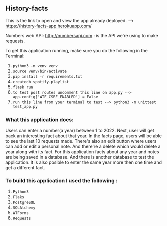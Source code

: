 ## History-facts

This is the link to open and view the app already deployed. --> https://history-facts-app.herokuapp.com/

Numbers web API: http://numbersapi.com  : is the API we're using to make requests.

To get this application running, make sure you do the following in the Terminal:

1. `python3 -m venv venv`
2. `source venv/bin/activate`
3. `pip install -r requirements.txt`
4. `createdb spotify-playlist`
5. `flask run`
6. `to test post routes uncomment this line on app.py --> app.config['WTF_CSRF_ENABLED'] = False`
7. `run this line from your terminal to test --> python3 -m unittest test_app.py`


### What this application does:

Users can enter a number(a year) between 1 to 2022.
Next, user will get back an interesting fact about that year.
In the facts page, users will be able to see the last 10 requests made.
There's also an edit button where users can add or edit a personal note.
And there're a delete which would delete a year along with its fact.
For this application facts about any year and notes are being saved in a database.
And there is another database to test the application.
It is also posible to enter the same year more then one time and get a different fact.


### To build this application I used the following :
1. `Python3`
2. `Flaks`
3. `PostgreSQL`
3. `SQLAlchemy`
4. `WTForms`
5. `Requests`





